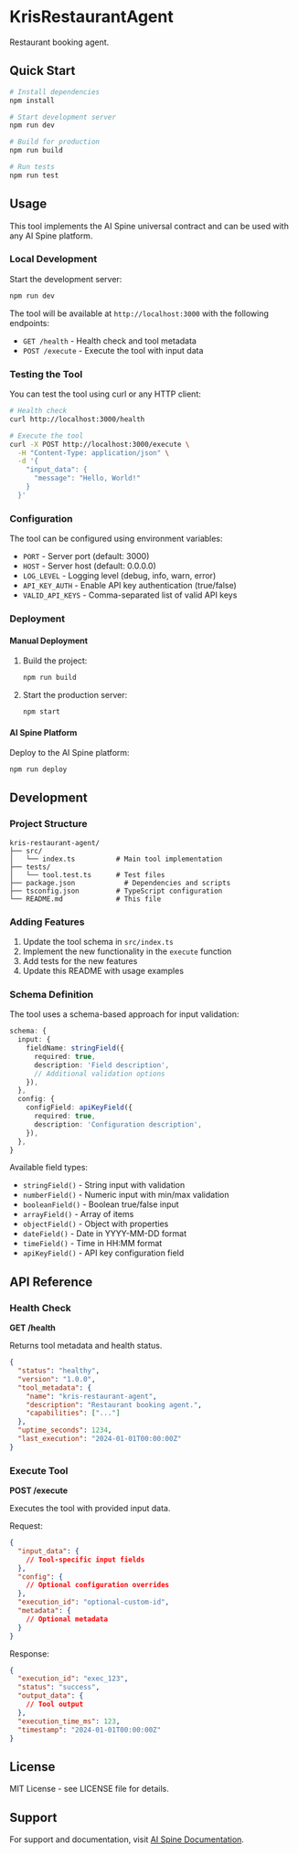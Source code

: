 # KrisRestaurantAgent

Restaurant booking agent.

## Quick Start

```bash
# Install dependencies
npm install

# Start development server
npm run dev

# Build for production
npm run build

# Run tests
npm run test
```

## Usage

This tool implements the AI Spine universal contract and can be used with any AI Spine platform.

### Local Development

Start the development server:

```bash
npm run dev
```

The tool will be available at `http://localhost:3000` with the following endpoints:

- `GET /health` - Health check and tool metadata
- `POST /execute` - Execute the tool with input data

### Testing the Tool

You can test the tool using curl or any HTTP client:

```bash
# Health check
curl http://localhost:3000/health

# Execute the tool
curl -X POST http://localhost:3000/execute \
  -H "Content-Type: application/json" \
  -d '{
    "input_data": {
      "message": "Hello, World!"
    }
  }'
```

### Configuration

The tool can be configured using environment variables:

- `PORT` - Server port (default: 3000)
- `HOST` - Server host (default: 0.0.0.0)
- `LOG_LEVEL` - Logging level (debug, info, warn, error)
- `API_KEY_AUTH` - Enable API key authentication (true/false)
- `VALID_API_KEYS` - Comma-separated list of valid API keys

### Deployment

#### Manual Deployment

1. Build the project:
   ```bash
   npm run build
   ```

2. Start the production server:
   ```bash
   npm start
   ```

#### AI Spine Platform

Deploy to the AI Spine platform:

```bash
npm run deploy
```

## Development

### Project Structure

```
kris-restaurant-agent/
├── src/
│   └── index.ts          # Main tool implementation
├── tests/
│   └── tool.test.ts      # Test files
├── package.json            # Dependencies and scripts
├── tsconfig.json         # TypeScript configuration
└── README.md             # This file
```

### Adding Features

1. Update the tool schema in `src/index.ts`
2. Implement the new functionality in the `execute` function
3. Add tests for the new features
4. Update this README with usage examples

### Schema Definition

The tool uses a schema-based approach for input validation:

```typescript
schema: {
  input: {
    fieldName: stringField({
      required: true,
      description: 'Field description',
      // Additional validation options
    }),
  },
  config: {
    configField: apiKeyField({
      required: true,
      description: 'Configuration description',
    }),
  },
}
```

Available field types:
- `stringField()` - String input with validation
- `numberField()` - Numeric input with min/max validation
- `booleanField()` - Boolean true/false input
- `arrayField()` - Array of items
- `objectField()` - Object with properties
- `dateField()` - Date in YYYY-MM-DD format
- `timeField()` - Time in HH:MM format
- `apiKeyField()` - API key configuration field

## API Reference

### Health Check

**GET /health**

Returns tool metadata and health status.

```json
{
  "status": "healthy",
  "version": "1.0.0",
  "tool_metadata": {
    "name": "kris-restaurant-agent",
    "description": "Restaurant booking agent.",
    "capabilities": ["..."]
  },
  "uptime_seconds": 1234,
  "last_execution": "2024-01-01T00:00:00Z"
}
```

### Execute Tool

**POST /execute**

Executes the tool with provided input data.

Request:
```json
{
  "input_data": {
    // Tool-specific input fields
  },
  "config": {
    // Optional configuration overrides
  },
  "execution_id": "optional-custom-id",
  "metadata": {
    // Optional metadata
  }
}
```

Response:
```json
{
  "execution_id": "exec_123",
  "status": "success",
  "output_data": {
    // Tool output
  },
  "execution_time_ms": 123,
  "timestamp": "2024-01-01T00:00:00Z"
}
```

## License

MIT License - see LICENSE file for details.

## Support

For support and documentation, visit [AI Spine Documentation](https://docs.ai-spine.com/tools).